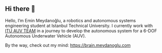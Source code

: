 ## Hi there 👋

Hello, I’m Emin Meydanoğlu, a robotics and autonomous systems engineering student at Istanbul Technical University. I currently work with [ITU AUV TEAM](https://github.com/itu-auv) in a journey to develop the autonomous system for a 6-DOF Autonomous Underwater Vehicle (AUV).

By the way, check out my mind: https://brain.meydanoglu.com


